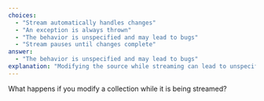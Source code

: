 ```yaml
---
choices:
  - "Stream automatically handles changes"
  - "An exception is always thrown"
  - "The behavior is unspecified and may lead to bugs"
  - "Stream pauses until changes complete"
answer:
  - "The behavior is unspecified and may lead to bugs"
explanation: "Modifying the source while streaming can lead to unspecified results or ConcurrentModificationException."
---
```


What happens if you modify a collection while it is being streamed?
